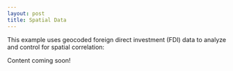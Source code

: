 ```yaml
---
layout: post
title: Spatial Data
---
```


This example uses geocoded foreign direct investment (FDI) data to analyze and control for spatial correlation:

Content coming soon!
